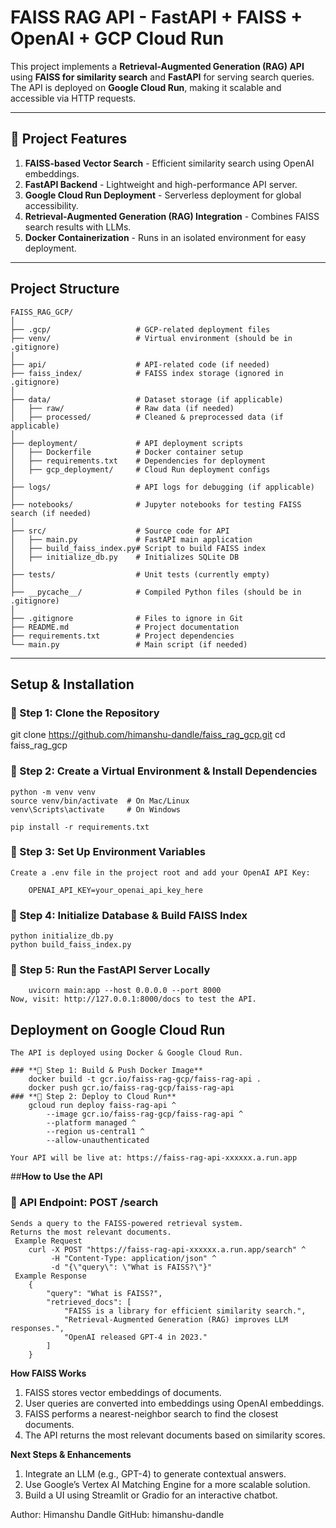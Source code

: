 #  FAISS RAG API - FastAPI + FAISS + OpenAI + GCP Cloud Run

This project implements a **Retrieval-Augmented Generation (RAG) API** using **FAISS for similarity search** and **FastAPI** for serving search queries. The API is deployed on **Google Cloud Run**, making it scalable and accessible via HTTP requests.

---

## 🔹 **Project Features**
1. **FAISS-based Vector Search** - Efficient similarity search using OpenAI embeddings.  
2. **FastAPI Backend** - Lightweight and high-performance API server.  
3. **Google Cloud Run Deployment** - Serverless deployment for global accessibility.  
4. **Retrieval-Augmented Generation (RAG) Integration** - Combines FAISS search results with LLMs.  
5. **Docker Containerization** - Runs in an isolated environment for easy deployment.  

---

##  **Project Structure**
```
FAISS_RAG_GCP/
│
├── .gcp/                   # GCP-related deployment files
├── venv/                   # Virtual environment (should be in .gitignore)
│
├── api/                    # API-related code (if needed)
├── faiss_index/            # FAISS index storage (ignored in .gitignore)
│
├── data/                   # Dataset storage (if applicable)
│   ├── raw/                # Raw data (if needed)
│   ├── processed/          # Cleaned & preprocessed data (if applicable)
│
├── deployment/             # API deployment scripts
│   ├── Dockerfile          # Docker container setup
│   ├── requirements.txt    # Dependencies for deployment
│   ├── gcp_deployment/     # Cloud Run deployment configs
│
├── logs/                   # API logs for debugging (if applicable)
│
├── notebooks/              # Jupyter notebooks for testing FAISS search (if needed)
│
├── src/                    # Source code for API
│   ├── main.py             # FastAPI main application
│   ├── build_faiss_index.py# Script to build FAISS index
│   ├── initialize_db.py    # Initializes SQLite DB
│
├── tests/                  # Unit tests (currently empty)
│
├── __pycache__/            # Compiled Python files (should be in .gitignore)
│
├── .gitignore              # Files to ignore in Git
├── README.md               # Project documentation
├── requirements.txt        # Project dependencies
└── main.py                 # Main script (if needed)
```
---

##  **Setup & Installation**

### **🔹 Step 1: Clone the Repository**

git clone https://github.com/himanshu-dandle/faiss_rag_gcp.git
cd faiss_rag_gcp


### **🔹 Step 2: Create a Virtual Environment & Install Dependencies**

	python -m venv venv
	source venv/bin/activate  # On Mac/Linux
	venv\Scripts\activate     # On Windows

	pip install -r requirements.txt
	

### **🔹 Step 3: Set Up Environment Variables**
	Create a .env file in the project root and add your OpenAI API Key:
	
		OPENAI_API_KEY=your_openai_api_key_here



### **🔹 Step 4: Initialize Database & Build FAISS Index**

	python initialize_db.py
	python build_faiss_index.py

### **🔹 Step 5: Run the FastAPI Server Locally**

		uvicorn main:app --host 0.0.0.0 --port 8000
	Now, visit: http://127.0.0.1:8000/docs to test the API.
	


##  **Deployment on Google Cloud Run**
	The API is deployed using Docker & Google Cloud Run.

	### **🔹 Step 1: Build & Push Docker Image**
		docker build -t gcr.io/faiss-rag-gcp/faiss-rag-api .
		docker push gcr.io/faiss-rag-gcp/faiss-rag-api
	### **🔹 Step 2: Deploy to Cloud Run**
		gcloud run deploy faiss-rag-api ^
			--image gcr.io/faiss-rag-gcp/faiss-rag-api ^
			--platform managed ^
			--region us-central1 ^
			--allow-unauthenticated
			
	Your API will be live at: https://faiss-rag-api-xxxxxx.a.run.app



##**How to Use the API**
### **🔹 API Endpoint: POST /search**
	Sends a query to the FAISS-powered retrieval system.
	Returns the most relevant documents.
	 Example Request
		curl -X POST "https://faiss-rag-api-xxxxxx.a.run.app/search" ^
			 -H "Content-Type: application/json" ^
			 -d "{\"query\": \"What is FAISS?\"}"
	 Example Response
		{
			"query": "What is FAISS?",
			"retrieved_docs": [
				"FAISS is a library for efficient similarity search.",
				"Retrieval-Augmented Generation (RAG) improves LLM responses.",
				"OpenAI released GPT-4 in 2023."
			]
		}
**How FAISS Works**
1. FAISS stores vector embeddings of documents.
2. User queries are converted into embeddings using OpenAI embeddings.
3. FAISS performs a nearest-neighbor search to find the closest documents.
4. The API returns the most relevant documents based on similarity scores.

**Next Steps & Enhancements**
1. Integrate an LLM (e.g., GPT-4) to generate contextual answers.
2. Use Google’s Vertex AI Matching Engine for a more scalable solution.
3. Build a UI using Streamlit or Gradio for an interactive chatbot.

Author: Himanshu Dandle
GitHub: himanshu-dandle
